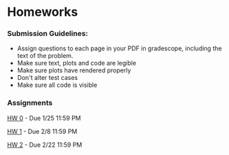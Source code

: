 # Homeworks

### Submission Guidelines:
- Assign questions to each page in your PDF in gradescope, including the text of the problem.
- Make sure text, plots and code are legible
- Make sure plots have rendered properly
- Don't alter test cases
- Make sure all code is visible

### Assignments

[HW 0](https://github.com/Optimal-Control-16-745/HW0_S24) - Due 1/25 11:59 PM

[HW 1](https://github.com/Optimal-Control-16-745/HW1_S24) - Due 2/8 11:59 PM

[HW 2](https://github.com/Optimal-Control-16-745/HW2_S24) - Due 2/22 11:59 PM